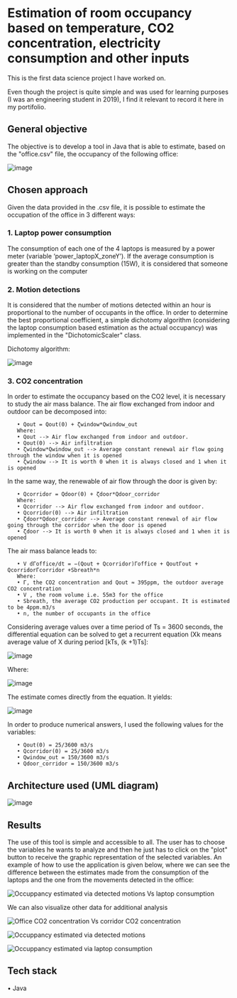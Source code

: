 # Estimation of room occupancy based on temperature, CO2 concentration, electricity consumption and other inputs

This is the first data science project I have worked on. 

Even though the project is quite simple and was used for learning purposes (I was an engineering student in 2019), I find it relevant to record it here in my portifolio.

## General objective

The objective is to develop a tool in Java that is able to estimate, based on the "office.csv" file, the occupancy of the following office:

![image](https://user-images.githubusercontent.com/49452402/139596994-101fa9d1-5486-4ad3-b401-18aae12d03d6.png)

## Chosen approach

Given the data provided in the .csv file, it is possible to estimate the occupation of the office in 3 different ways:

### 1. Laptop power consumption
The consumption of each one of the 4 laptops is measured by a power meter (variable ‘power_laptopX_zoneY’). If the average consumption is greater than the standby consumption (15W), it is considered that someone is working on the computer
      
### 2. Motion detections
It is considered that the number of motions detected within an hour is proportional to the number of occupants in the office. In order to determine the best proportional coefficient, a simple dichotomy algorithm (considering the laptop consumption based estimation as the actual occupancy) was implemented in the "DichotomicScaler" class.

<p>Dichotomy algorithm:</p>

![image](https://user-images.githubusercontent.com/49452402/139597896-ea42ce53-ac92-48b7-97c2-e9db23d03f0c.png) 

### 3. CO2 concentration
In order to estimate the occupancy based on the CO2 level, it is necessary to study the air mass balance. The air flow exchanged from indoor and outdoor can be decomposed into:
       
       • Qout = Qout(0) + ζwindow*Qwindow_out
       Where:
       • Qout --> Air flow exchanged from indoor and outdoor.
       • Qout(0) --> Air infiltration
       • ζwindow*Qwindow_out --> Average constant renewal air flow going through the window when it is opened
       • ζwindow --> It is worth 0 when it is always closed and 1 when it is opened

In the same way, the renewable of air flow through the door is given by:

       • Qcorridor = Qdoor(0) + ζdoor*Qdoor_corridor
       Where:
       • Qcorridor --> Air flow exchanged from indoor and outdoor.
       • Qcorridor(0) --> Air infiltration
       • ζdoor*Qdoor_corridor --> Average constant renewal of air flow going through the corridor when the door is opened
       • ζdoor --> It is worth 0 when it is always closed and 1 when it is opened

The air mass balance leads to:

       • V dΓoffice/dt = −(Qout + Qcorridor)Γoffice + QoutΓout + QcorridorΓcorridor +Sbreath*n
       Where:
       • Γ, the CO2 concentration and Qout ≈ 395ppm, the outdoor average CO2 concentration
       • V , the room volume i.e. 55m3 for the office
       • Sbreath, the average CO2 production per occupant. It is estimated to be 4ppm.m3/s
       • n, the number of occupants in the office

<p>Considering average values over a time period of Ts = 3600 seconds, the differential equation can be solved to get a recurrent equation (Xk means average value of X during period [kTs, (k +1)Ts]:</p> 

![image](https://user-images.githubusercontent.com/49452402/139601293-f9030b13-5367-4cf1-8b6d-2b6353bd8edc.png)

<p>Where:</p> 

![image](https://user-images.githubusercontent.com/49452402/139601301-93264c0b-a555-46f6-ad87-04966f63e21d.png)

<p>The estimate comes directly from the equation. It yields:</p>

![image](https://user-images.githubusercontent.com/49452402/139601354-fc2579a3-b296-4ade-8154-a16a6803a138.png)

In order to produce numerical answers, I used the following values for the variables:

       • Qout(0) = 25/3600 m3/s
       • Qcorridor(0) = 25/3600 m3/s
       • Qwindow_out = 150/3600 m3/s
       • Qdoor_corridor = 150/3600 m3/s
 
## Architecture used (UML diagram)

![image](https://user-images.githubusercontent.com/49452402/139602362-38e0f680-5335-420b-ac93-03f0feef9acd.png)


## Results

The use of this tool is simple and accessible to all. The user has to choose the variables he wants to analyze and then he just has to click on the "plot" button to receive the graphic representation of the selected variables.
An example of how to use the application is given below, where we can see the difference between the estimates made from the consumption of the laptops and the one from the movements detected in the office:

![Occuppancy estimated via detected motions Vs laptop consumption](https://user-images.githubusercontent.com/49452402/139602912-b688f7dd-248d-4832-bc28-5eee76c0c88e.png)

We can also visualize other data for additional analysis 

![Office CO2 concentration Vs corridor CO2 concentration](https://user-images.githubusercontent.com/49452402/139602898-7c5ab33b-cce0-47a0-9375-601720240d45.png)

![Occuppancy estimated via detected motions](https://user-images.githubusercontent.com/49452402/139602885-45e0dad3-4dda-4e8a-b094-603a53530f49.png)

![Occuppancy estimated via laptop consumption](https://user-images.githubusercontent.com/49452402/139602890-107f4670-ea16-4bcf-b095-c30c93fde0f3.png)


## Tech stack

• Java




          
            
